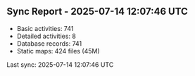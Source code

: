 ## Sync Report - 2025-07-14 12:07:46 UTC

- Basic activities: 741
- Detailed activities: 8
- Database records: 741
- Static maps: 424 files (45M)

Last sync: 2025-07-14 12:07:46 UTC
